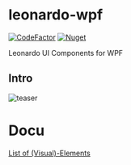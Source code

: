 # leonardo-wpf
[![CodeFactor](https://www.codefactor.io/repository/github/q2g/leonardo-wpf/badge)](https://www.codefactor.io/repository/github/q2g/leonardo-wpf)
[![Nuget](https://img.shields.io/nuget/v/leonardo-wpf.svg)](https://www.nuget.org/packages/leonardo-wpf)

Leonardo UI Components for WPF

## Intro

![teaser](https://github.com/q2g/leonardo-wpf/raw/master/docs/teaser.gif "Short teaser")

# Docu

[List of (Visual)-Elements](docs/elements.md)


